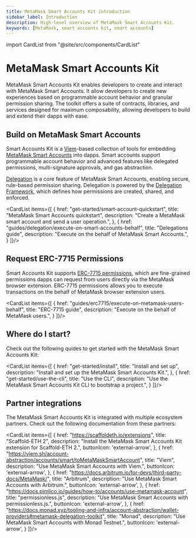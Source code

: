 ```yaml
---
title: MetaMask Smart Accounts Kit introduction
sidebar_label: Introduction
description: High-level overview of MetaMask Smart Accounts Kit.
keywords: [MetaMask, smart accounts kit, smart accounts]
---
```


import CardList from "@site/src/components/CardList"

# MetaMask Smart Accounts Kit

MetaMask Smart Accounts Kit enables developers to create and interact with MetaMask Smart Accounts.
It allow developers to create new experiences based on programmable account behavior and granular 
permission sharing. The toolkit offers a suite of contracts, libraries, and services designed for
maximum composability, allowing developers to build and extend their dapps with ease.

## Build on MetaMask Smart Accounts

Smart Accounts Kit is a [Viem](https://viem.sh/)-based collection of tools for embedding [MetaMask Smart Accounts](concepts/smart-accounts.md) into dapps.
Smart accounts support programmable account behavior and advanced features like delegated permissions, multi-signature approvals, and gas abstraction.

[Delegation](concepts/delegation/index.md) is a core feature of MetaMask Smart Accounts, enabling secure, rule-based permission sharing.
Delegation is powered by the [Delegation Framework](https://github.com/metamask/delegation-framework), which defines how permissions are created, shared, and enforced.

<CardList items={[
  {
    href: "get-started/smart-account-quickstart",
    title: "MetaMask Smart Accounts quickstart",
    description: "Create a MetaMask smart account and send a user operation.",
  },
  {
    href: "guides/delegation/execute-on-smart-accounts-behalf",
    title: "Delegations guide",
    description: "Execute on the behalf of MetaMask Smart Accounts.",
  }
]}/>

## Request ERC-7715 Permissions

Smart Accounts Kit supports [ERC-7715 permissions](concepts/erc7715.md), which are fine-grained permissions dapps 
can request from users directly via the MetaMask browser extension. ERC-7715 permissions allows you to execute 
transactions on the behalf of MetaMask browser extension users.

<CardList items={[
  {
    href: "guides/erc7715/execute-on-metamask-users-behalf",
    title: "ERC-7715 guide",
    description: "Execute on the behalf of MetaMask users.",
  }
]}/>

## Where do I start?

Check out the following quides to get started with the MetaMask Smart Accounts Kit:

<CardList items={[
  {
    href: "get-started/install",
    title: "Install and set up",
    description: "Install and set up the MetaMask Smart Accounts Kit.",
  },
  {
    href: "get-started/use-the-cli",
    title: "Use the CLI",
    description: "Use the MetaMask Smart Accounts Kit CLI to bootstrap a project.",
  }
]}/>

## Partner integrations

The MetaMask Smart Accounts Kit is integrated with multiple ecosystem partners.
Check out the following documentation from these partners:

<CardList items={[
  {
    href: "https://scaffoldeth.io/extensions",
    title: "Scaffold-ETH 2",
    description: "Install the MetaMask Smart Accounts Kit extension for Scaffold-ETH 2.",
    buttonIcon: 'external-arrow',
  },
  {
    href: "https://viem.sh/account-abstraction/accounts/smart/toMetaMaskSmartAccount",
    title: "Viem",
    description: "Use MetaMask Smart Accounts with Viem.",
    buttonIcon: 'external-arrow',
  },
  {
    href: "https://docs.arbitrum.io/for-devs/third-party-docs/MetaMask/",
    title: "Arbitrum",
    description: "Use MetaMask Smart Accounts with Arbitrum.",
    buttonIcon: 'external-arrow',
  },
  {
    href: "https://docs.pimlico.io/guides/how-to/accounts/use-metamask-account",
    title: "permissionless.js",
    description: "Use MetaMask Smart Accounts with permissionless.js.",
    buttonIcon: 'external-arrow',
  },
  {
    href: "https://docs.monad.xyz/tooling-and-infra/account-abstraction/wallet-providers#metamask-delegation-toolkit",
    title: "Monad",
    description: "Use MetaMask Smart Accounts with Monad Testnet.",
    buttonIcon: 'external-arrow',
  }
]}/>

